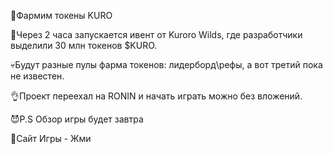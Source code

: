 🤩Фармим токены KURO



🤨Через 2 часа запускается ивент от Kuroro Wilds, где разработчики выделили 30 млн токенов $KURO.



💀Будут разные пулы фарма токенов: лидерборд\рефы, а вот третий пока не известен.



👌Проект переехал на RONIN и начать играть можно без вложений. 



😈P.S Обзор игры будет завтра



👋Сайт Игры - Жми